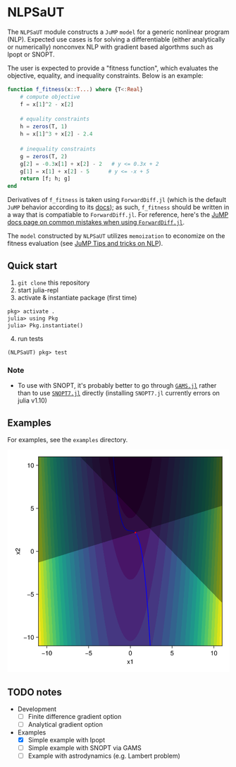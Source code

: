 # NLPSaUT

The `NLPSaUT` module constructs a `JuMP` `model` for a generic nonlinear program (NLP).
Expected use cases is for solving a differentiable (either analytically or numerically) nonconvex NLP with gradient based algorthms such as Ipopt or SNOPT. 

The user is expected to provide a "fitness function", which evaluates the objective, equality, and inequality constraints. Below is an example: 

```julia
function f_fitness(x::T...) where {T<:Real}
    # compute objective
    f = x[1]^2 - x[2]
    
    # equality constraints
    h = zeros(T, 1)
    h = x[1]^3 + x[2] - 2.4

    # inequality constraints
    g = zeros(T, 2)
    g[2] = -0.3x[1] + x[2] - 2   # y <= 0.3x + 2
    g[1] = x[1] + x[2] - 5      # y <= -x + 5
    return [f; h; g]
end
```

Derivatives of `f_fitness` is taken using `ForwardDiff.jl` (which is the default `JuMP` behavior according to its [docs](https://jump.dev/JuMP.jl/stable/tutorials/nonlinear/operator_ad/#Gradient)); as such, `f_fitness` should be written in a way that is compatiable to `ForwardDiff.jl`. 
For reference, here's the [JuMP docs page on common mistakes when using `ForwardDiff.jl`](https://jump.dev/JuMP.jl/stable/manual/nonlinear/#Common-mistakes-when-writing-a-user-defined-operator). 

The `model` constructed by `NLPSaUT` utilizes `memoization` to economize on the fitness evaluation (see [JuMP Tips and tricks on NLP](https://jump.dev/JuMP.jl/stable/tutorials/nonlinear/tips_and_tricks/)). 

## Quick start

1. `git clone` this repository
2. start julia-repl
3. activate & instantiate package (first time)

```julia-repl
pkg> activate .
julia> using Pkg
julia> Pkg.instantiate()
```

4. run tests

```julia-repl
(NLPSaUT) pkg> test
```

### Note

- To use with SNOPT, it's probably better to go through [`GAMS.jl`](https://github.com/GAMS-dev/gams.jl?tab=readme-ov-file) rather than to use [`SNOPT7.jl`](https://github.com/snopt/SNOPT7.jl) directly (installing `SNOPT7.jl` currently errors on julia v1.10)


## Examples

For examples, see the `examples` directory.

![Example Solution](examples/contour_ipopt.png)


## TODO notes

- Development
    - [ ] Finite difference gradient option
    - [ ] Analytical gradient option

- Examples
    - [x] Simple example with Ipopt
    - [ ] Simple example with SNOPT via GAMS
    - [ ] Example with astrodynamics (e.g. Lambert problem)